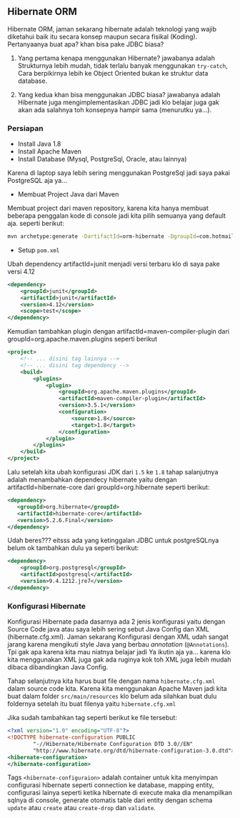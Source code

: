 ## Hibernate ORM

Hibernate ORM, jaman sekarang hibernate adalah teknologi yang wajib diketahui baik itu secara konsep maupun secara fisikal (Koding). Pertanyaanya buat apa? khan bisa pake JDBC biasa?

1. Yang pertama kenapa menggunakan Hibernate? jawabanya adalah Strukturnya lebih mudah, tidak terlalu banyak menggunakan `try-catch`, Cara berpikirnya lebih ke Object Oriented bukan ke struktur data database.

2. Yang kedua khan bisa menggunakan JDBC biasa? jawabanya adalah Hibernate juga mengimplementasikan JDBC jadi klo belajar juga gak akan ada salahnya toh konsepnya hampir sama (menurutku ya...).

### Persiapan

* Install Java 1.8
* Install Apache Maven
* Install Database (Mysql, PostgreSql, Oracle, atau lainnya)

Karena di laptop saya lebih sering menggunakan PostgreSql jadi saya pakai PostgreSQL aja ya...

* Membuat Project Java dari Maven

Membuat project dari maven repository, karena kita hanya membuat beberapa penggalan kode di console jadi kita pilih semuanya yang default aja. seperti berikut:

```bash
mvn archetype:generate -DartifactId=orm-hibernate -DgroupId=com.hotmail.dimmaryanto.software.belajar -Dversion=1.0 -DarchetypeCatalog='internal' -DarchetypeArtifactId=maven-archetype-quickstart
```

* Setup `pom.xml`

Ubah dependency artifactId=junit menjadi versi terbaru klo di saya pake versi 4.12

```xml
<dependency>
	<groupId>junit</groupId>
	<artifactId>junit</artifactId>
	<version>4.12</version>
	<scope>test</scope>
</dependency>
```

Kemudian tambahkan plugin dengan artifactId=maven-compiler-plugin dari groupId=org.apache.maven.plugins seperti berikut

```xml
<project>
	<!-- ... disini tag lainnya -->
	<!-- ... disini tag dependency -->
	<build>
		<plugins>
			<plugin>
				<groupId>org.apache.maven.plugins</groupId>
				<artifactId>maven-compiler-plugin</artifactId>
				<version>3.5.1</version>
				<configuration>
					<source>1.8</source>
					<target>1.8</target>
				</configuration>
			</plugin>
		</plugins>
	</build>
</project>
```

Lalu setelah kita ubah konfigurasi JDK dari `1.5` ke `1.8` tahap salanjutnya adalah menambahkan dependecy hibernate yaitu dengan artifactId=hibernate-core dari groupId=org.hibernate seperti berikut:

```xml
<dependency>
   <groupId>org.hibernate</groupId>
   <artifactId>hibernate-core</artifactId>
   <version>5.2.6.Final</version>
</dependency>
```

Udah beres??? eitsss ada yang ketinggalan JDBC untuk postgreSQLnya belum ok tambahkan dulu ya seperti berikut:

```xml
<dependency>
    <groupId>org.postgresql</groupId>
    <artifactId>postgresql</artifactId>
    <version>9.4.1212.jre7</version>
</dependency>
```

### Konfigurasi Hibernate

Konfigurasi Hibernate pada dasarnya ada 2 jenis konfigurasi yaitu dengan Source Code java atau saya lebih sering sebut Java Config dan XML (hibernate.cfg.xml). Jaman sekarang Konfigurasi dengan XML udah sangat jarang karena mengikuti style Java yang berbau _annotation_ (`@Annotations`). Tpi gak apa karena kita mau niatnya belajar jadi Ya ikutin aja ya... karena klo kita menggunakan XML juga gak ada ruginya kok toh XML juga lebih mudah dibaca dibandingkan Java Config.

Tahap selanjutnya kita harus buat file dengan nama `hibernate.cfg.xml` dalam source code kita. Karena kita menggunakan Apache Maven jadi kita buat dalam folder `src/main/resources` klo belum ada silahkan buat dulu foldernya setelah itu buat filenya yaitu `hibernate.cfg.xml`

Jika sudah tambahkan tag seperti berikut ke file tersebut:

```xml
<?xml version="1.0" encoding="UTF-8"?>
<!DOCTYPE hibernate-configuration PUBLIC
		"-//Hibernate/Hibernate Configuration DTD 3.0//EN"
		"http://www.hibernate.org/dtd/hibernate-configuration-3.0.dtd">
<hibernate-configuration>
</hibernate-configuration>
```

Tags `<hibernate-configuraion>` adalah container untuk kita menyimpan configurasi hibernate seperti connection ke database, mapping entity, configurasi lainya seperti ketika hibernate di execute maka dia menampilkan sqlnya di console, generate otomatis table dari entity dengan schema `update` atau `create` atau `create-drop` dan `validate`.
